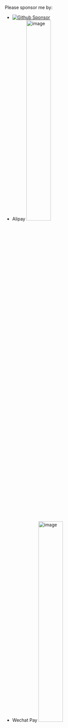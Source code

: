 Please sponsor me by:

- [![Github Sponsor](https://img.shields.io/badge/-Github%20Sponsor-magenta?logo=github&logoColor=white)](https://github.com/sponsors/linrongbin16)
- Alipay
  <img width="40%" alt="image" src="https://github.com/linrongbin16/lin.nvim/assets/6496887/5f8d1153-870d-422a-98cc-9a8ecc274591">
- Wechat Pay
  <img width="40%" alt="image" src="https://github.com/linrongbin16/lin.nvim/assets/6496887/e901db4f-654d-4c29-af94-0d38e9b47191">
